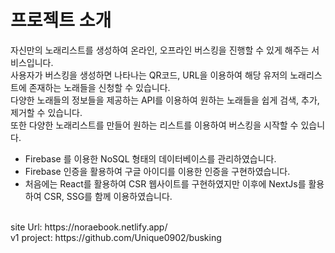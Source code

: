 # 프로젝트 소개
자신만의 노래리스트를 생성하여 온라인, 오프라인 버스킹을 진행할 수 있게 해주는 서비스입니다.
<br/>
사용자가 버스킹을 생성하면 나타나는 QR코드, URL을 이용하여 해당 유저의 노래리스트에 존재하는 노래들을 신청할 수 있습니다. 
<br/>
다양한 노래들의 정보들을 제공하는 API를 이용하여 원하는 노래들을 쉽게 검색, 추가, 제거할 수 있습니다.
<br/>
또한 다양한 노래리스트를 만들어 원하는 리스트를 이용하여 버스킹을 시작할 수 있습니다.
<br/>
- Firebase 를 이용한 NoSQL 형태의 데이터베이스를 관리하였습니다.<br/>
- Firebase 인증을 활용하여 구글 아이디를 이용한 인증을 구현하였습니다.<br/>
- 처음에는 React를 활용하여 CSR 웹사이트를 구현하였지만 이후에 NextJs를 활용하여 CSR, SSG를 함께 이용하였습니다.<br/>
<br/>
site Url: https://noraebook.netlify.app/<br/>
v1 project: https://github.com/Unique0902/busking
